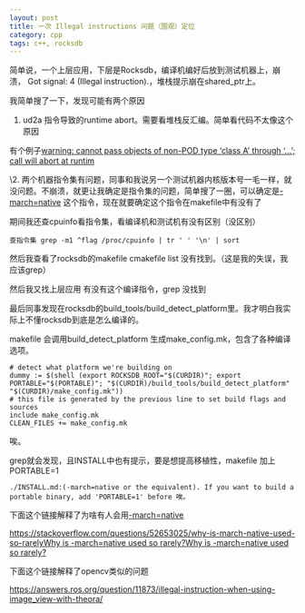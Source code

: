 ```yaml
---
layout: post
title: 一次 Illegal instructions 问题（围观）定位
category: cpp
tags: c++, rocksdb
---
```


简单说，一个上层应用，下层是Rocksdb，编译机编好后放到测试机器上，崩溃，   Got signal: 4 (Illegal instruction).，堆栈提示崩在shared_ptr上。

我简单搜了一下，发现可能有两个原因

1.  ud2a 指令导致的runtime abort。需要看堆栈反汇编。简单看代码不太像这个原因

有个例子[warning: cannot pass objects of non-POD type ‘class A’ through ‘...’; call will abort at runtim ](http://readlist.com/lists/gcc.gnu.org/gcc-help/3/18211.html)

\2. 两个机器指令集有问题，同事和我说另一个测试机器内核版本号一毛一样，就没问题。不崩溃，就更让我确定是指令集的问题，简单搜了一圈，可以确定是[-march=native](https://stackoverflow.com/questions/52653025/why-is-march-native-used-so-rarely) 这个指令，现在就要确定这个指令在makefile中有没有了

期间我还查cpuinfo看指令集，看编译机和测试机有没有区别（没区别）

```
查指令集 grep -m1 ^flag /proc/cpuinfo | tr ' ' '\n' | sort
```

然后我查看了rocksdb的makefile cmakefile list 没有找到。（这是我的失误，我应该grep）

然后我又找上层应用 有没有这个编译指令，grep 没找到

最后同事发现在rocksdb的build_tools/build_detect_platform里。我才明白我实际上不懂rocksdb到底是怎么编译的。

makefile 会调用build_detect_platform 生成make_config.mk，包含了各种编译选项。

```
# detect what platform we're building on
dummy := $(shell (export ROCKSDB_ROOT="$(CURDIR)"; export PORTABLE="$(PORTABLE)"; "$(CURDIR)/build_tools/build_detect_platform" "$(CURDIR)/make_config.mk"))
# this file is generated by the previous line to set build flags and sources
include make_config.mk
CLEAN_FILES += make_config.mk
```

唉。

grep就会发现，且INSTALL中也有提示，要是想提高移植性，makefile 加上 PORTABLE=1

```
./INSTALL.md:(-march=native or the equivalent). If you want to build a portable binary, add 'PORTABLE=1' before 唉。
```

下面这个链接解释了为啥有人会用[-march=native](https://stackoverflow.com/questions/52653025/why-is-march-native-used-so-rarely)

[https://stackoverflow.com/questions/52653025/why-is-march-native-used-so-rarelyWhy is -march=native used so rarely?Why is -march=native used so rarely?](https://stackoverflow.com/questions/52653025/why-is-march-native-used-so-rarely)

下面这个链接解释了opencv类似的问题

<https://answers.ros.org/question/11873/illegal-instruction-when-using-image_view-with-theora/>